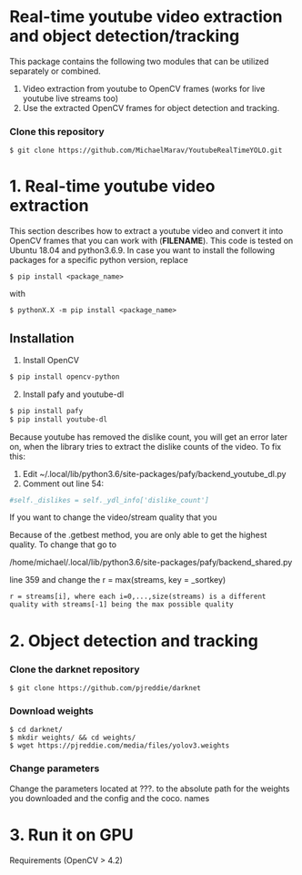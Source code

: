 # Real-time youtube video extraction and object detection/tracking 

This package contains the following two modules that can be utilized separately or combined.
1) Video extraction from youtube to OpenCV frames (works for live youtube live streams too)
2) Use the extracted OpenCV frames for object detection and tracking.

 
### Clone this repository 
```
$ git clone https://github.com/MichaelMarav/YoutubeRealTimeYOLO.git
```

# 1. Real-time youtube video extraction
This section describes how to extract a youtube video and convert it into OpenCV frames that you can work with (**FILENAME**). This code is tested on Ubuntu 18.04 and python3.6.9. In case you want to install the following packages for a specific python version, replace

```
$ pip install <package_name>
```
with 
```
$ pythonX.X -m pip install <package_name>
```


## Installation


1. Install OpenCV 
```bash
$ pip install opencv-python
```
2. Install pafy and youtube-dl
```bash
$ pip install pafy 
$ pip install youtube-dl
```
Because youtube has removed the dislike count, you will get an error later on, when the library tries to extract the dislike counts of the video. To fix this:
1. Edit ~/.local/lib/python3.6/site-packages/pafy/backend_youtube_dl.py
2. Comment out line 54:
```python
#self._dislikes = self._ydl_info['dislike_count']
```

If you want to change the video/stream quality that you

Because of the .getbest method, you are only able to get the highest quality. To change that go to 

/home/michael/.local/lib/python3.6/site-packages/pafy/backend_shared.py

line 359 and change the r = max(streams, key = _sortkey)
```
r = streams[i], where each i=0,...,size(streams) is a different quality with streams[-1] being the max possible quality
```

# 2. Object detection and tracking


### Clone the darknet repository
```
$ git clone https://github.com/pjreddie/darknet
```
### Download weights
``` 
$ cd darknet/
$ mkdir weights/ && cd weights/
$ wget https://pjreddie.com/media/files/yolov3.weights
```

### Change parameters
Change the parameters located at ???. to the absolute path for the weights you downloaded and the config and the coco. names



# 3. Run it on GPU 

Requirements (OpenCV > 4.2)
